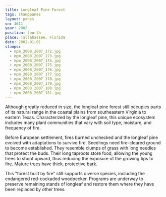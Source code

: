 ```yaml
---
title: Longleaf Pine Forest
tags: stamppanes
layout: panes
sn: 3611
year: 2002
position: fourth
place: Tallahassee, Florida
date: 2002-01-01
stamps:
  - npm_2008_2007_172.jpg
  - npm_2008_2007_173.jpg
  - npm_2008_2007_174.jpg
  - npm_2008_2007_175.jpg
  - npm_2008_2007_176.jpg
  - npm_2008_2007_177.jpg
  - npm_2008_2007_178.jpg
  - npm_2008_2007_179.jpg
  - npm_2008_2007_180.jpg
  - npm_2008_2007_181.jpg
---
```

Although greatly reduced in size, the longleaf pine forest still occupies parts of its natural range in the coastal plains from southeastern Virginia to eastern Texas. Characterized by the longleaf pine, this unique ecosystem includes many plant communities that vary with soil type, moisture, and frequency of fire.

Before European settlement, fires burned unchecked and the longleaf pine evolved with adaptations to survive fire. Seedlings need fire-cleared ground to become established. They resemble clumps of grass with long needles that protect the buds. Their long taproots store food, allowing the young trees to shoot upward, thus reducing the exposure of the growing tips to fire. Mature trees have thick, protective bark.

This "forest built by fire" still supports diverse species, including the endangered red-cockaded woodpecker. Programs are underway to preserve remaining stands of longleaf and restore them where they have been replaced by other trees.
